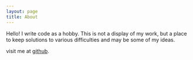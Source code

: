 ```yaml
---
layout: page
title: About
---
```

Hello! I write code as a hobby. This is not a display of my work, but a place to keep solutions to various difficulties and may be some of my ideas.

visit me at <a href='https://github.com/mfgbhatti'>github</a>.

